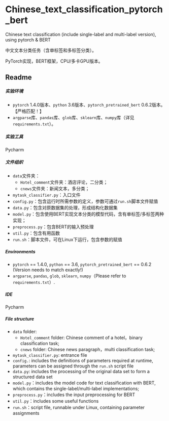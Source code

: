 # Chinese_text_classification_pytorch_bert
Chinese text classification (include single-label and multi-label version), using pytorch &amp; BERT

中文文本分类任务（含单标签和多标签分类）。

PyTorch实现，BERT框架，CPU/多卡GPU版本。



## Readme

##### 实验环境

- `pytorch` 1.4.0版本、`python` 3.6版本、`pytorch_pretrained_bert` 0.6.2版本。【严格匹配！】
- `argparse`库、`pandas`库、`glob`库、`sklearn`库、`numpy`库（详见`requirements.txt`）。

##### 实验工具

Pycharm

##### 文件组织

- `data`文件夹：
  - `Hotel_comment`文件夹：酒店评论，二分类；
  - `cnews`文件夹：新闻文本，多分类；
- `mytask_classifier.py`：入口文件
- `config.py`：包含运行时所需参数的定义，参数可通过`run.sh`脚本文件赋值
- `data.py`：包含对原数据集的处理，形成结构化数据集
- `model.py`：包含使用BERT实现文本分类的模型代码，含有单标签/多标签两种实现；
- `preprocess.py`：包含BERT的输入预处理
- `util.py`：包含有用函数
- `run.sh`：脚本文件，可在Linux下运行，包含参数的赋值


##### Environments

- `pytorch` == 1.4.0, `python` == 3.6, `pytorch_pretrained_bert` == 0.6.2 (Version needs to match exactly!)
- `argparse`, `pandas`, `glob`, `sklearn`, `numpy`（Please refer to `requirements.txt`）.

##### IDE

Pycharm

##### File structure

- `data` folder: 
  - `Hotel_comment` folder: Chinese comment of a hotel，binary classification task;
  - `cnews` folder: Chinese news paragraph，multi classification task;
- `mytask_classifier.py`: entrance file
- `config.`: includes the definitions of parameters required at runtime, parameters can be assigned through the `run.sh` script file
- `data.py`: includes the processing of the original data set to form a structured data set
- `model.py`：includes the model code for text classification with BERT, which contains the single-label/multi-label implementations;
- `preprocess.py`：includes the input preprocessing for BERT
- `util.py`：includes some useful functions
- `run.sh`：script file, runnable under Linux, containing parameter assignments
